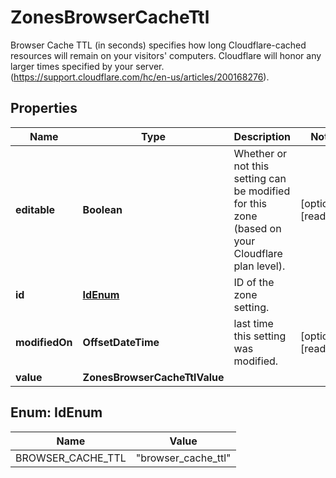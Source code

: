 

# ZonesBrowserCacheTtl

Browser Cache TTL (in seconds) specifies how long Cloudflare-cached resources will remain on your visitors' computers. Cloudflare will honor any larger times specified by your server. (https://support.cloudflare.com/hc/en-us/articles/200168276).

## Properties

| Name | Type | Description | Notes |
|------------ | ------------- | ------------- | -------------|
|**editable** | **Boolean** | Whether or not this setting can be modified for this zone (based on your Cloudflare plan level). |  [optional] [readonly] |
|**id** | [**IdEnum**](#IdEnum) | ID of the zone setting. |  |
|**modifiedOn** | **OffsetDateTime** | last time this setting was modified. |  [optional] [readonly] |
|**value** | **ZonesBrowserCacheTtlValue** |  |  |



## Enum: IdEnum

| Name | Value |
|---- | -----|
| BROWSER_CACHE_TTL | &quot;browser_cache_ttl&quot; |



